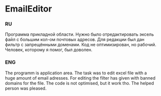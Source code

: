 # EmailEditor

### RU
Программа прикладной области. Нужно было отредактировать эксель файл с большим кол-ом почтовых адресов. Для редакции был дан фильтр с запрещёнными доменами. Код не оптимизирован, но рабочий.
Человек, которому я помог, был доволен.

### ENG
The programm is application area. The task was to edit excel file with a huge amount of email adresses. For editing the filter has given with banned domains for the file. The code is not optimised, but it work tho.
The helped person was pleased.
